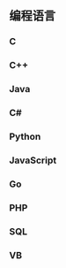 ## 编程语言

### C

### C++

### Java

### C#

### Python

### JavaScript

### Go

### PHP

### SQL

### VB
